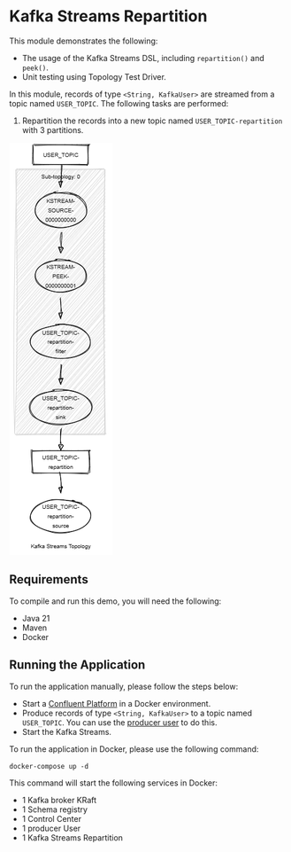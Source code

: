 # Kafka Streams Repartition

This module demonstrates the following:

- The usage of the Kafka Streams DSL, including `repartition()` and `peek()`.
- Unit testing using Topology Test Driver.

In this module, records of type `<String, KafkaUser>` are streamed from a topic named `USER_TOPIC`.
The following tasks are performed:

1. Repartition the records into a new topic named `USER_TOPIC-repartition` with 3 partitions.

![topology.png](topology.png)

## Requirements

To compile and run this demo, you will need the following:

- Java 21
- Maven
- Docker

## Running the Application

To run the application manually, please follow the steps below:

- Start a [Confluent Platform](https://docs.confluent.io/platform/current/quickstart/ce-docker-quickstart.html#step-1-download-and-start-cp) in a Docker environment.
- Produce records of type `<String, KafkaUser>` to a topic named `USER_TOPIC`. You can use the [producer user](../specific-producers/kafka-streams-producer-user) to do this.
- Start the Kafka Streams.

To run the application in Docker, please use the following command:

```console
docker-compose up -d
```

This command will start the following services in Docker:

- 1 Kafka broker KRaft
- 1 Schema registry
- 1 Control Center
- 1 producer User
- 1 Kafka Streams Repartition
